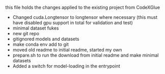 this file holds the changes applied to the existing project from CodeXGlue

- Changed cuda.Longtensor to longtensor where necessary (this must have disabled gpu support in total for validation and test)
- minimal dataset fukes 
- new git repo
- gitignored models and datasets
- make conda env add to git
- moved old readme to initial readme, started my own
- prepare.sh to run the download from initial readme and make minimal datasets
- Added a switch for model-loading in the entrypoint